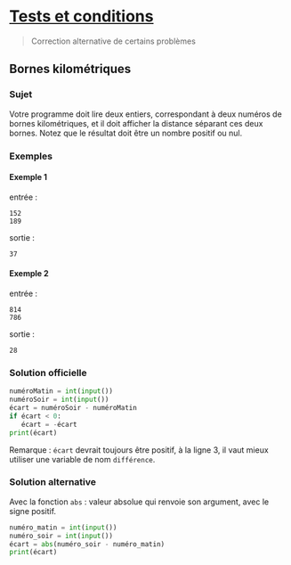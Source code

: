 # [Tests et conditions](http://www.france-ioi.org/algo/chapter.php?idChapter=646)

> Correction alternative de certains problèmes

## Bornes kilométriques

### Sujet

 Votre programme doit lire deux entiers, correspondant à deux numéros de bornes kilométriques, et il doit afficher la distance séparant ces deux bornes. Notez que le résultat doit être un nombre positif ou nul.
### Exemples
#### Exemple 1

entrée :

    152
    189

sortie :

    37

#### Exemple 2

entrée :

    814
    786

sortie :

    28

### Solution officielle

```python
numéroMatin = int(input())
numéroSoir = int(input())
écart = numéroSoir - numéroMatin
if écart < 0:
   écart = -écart
print(écart)
```

Remarque
: `écart` devrait toujours être positif, à la ligne 3, il vaut mieux utiliser une variable de nom `différence`.

### Solution alternative

Avec la fonction `abs` : valeur absolue qui renvoie son argument, avec le signe positif.


```python
numéro_matin = int(input())
numéro_soir = int(input())
écart = abs(numéro_soir - numéro_matin)
print(écart)
```

